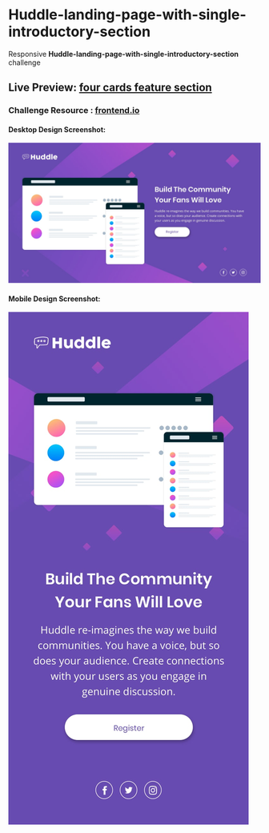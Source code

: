 # Huddle-landing-page-with-single-introductory-section
Responsive **Huddle-landing-page-with-single-introductory-section** challenge
## Live Preview: [four cards feature section](https://eloquent-ride-41299f.netlify.app/)
### Challenge Resource : [frontend.io](https://www.frontendmentor.io/challenges/huddle-landing-page-with-a-single-introductory-section-B_2Wvxgi0)
#### Desktop Design Screenshot:
![ Mobile Design](desktop-design.jpg)
#### Mobile Design Screenshot:
![ Mobile Design](mobile-design.jpg)
